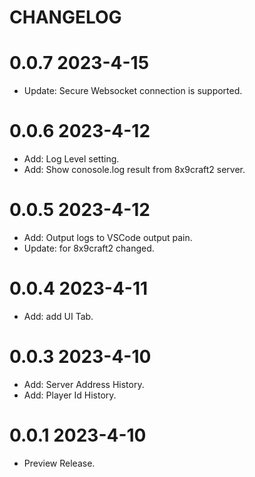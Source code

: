 # CHANGELOG

# 0.0.7 2023-4-15

- Update: Secure Websocket connection is supported.

# 0.0.6 2023-4-12

- Add: Log Level setting.
- Add: Show conosole.log result from 8x9craft2 server.

# 0.0.5 2023-4-12

- Add: Output logs to VSCode output pain.
- Update: for 8x9craft2 changed.

# 0.0.4 2023-4-11

- Add: add UI Tab.

# 0.0.3 2023-4-10

- Add: Server Address History.
- Add: Player Id History.

# 0.0.1 2023-4-10

- Preview Release.
